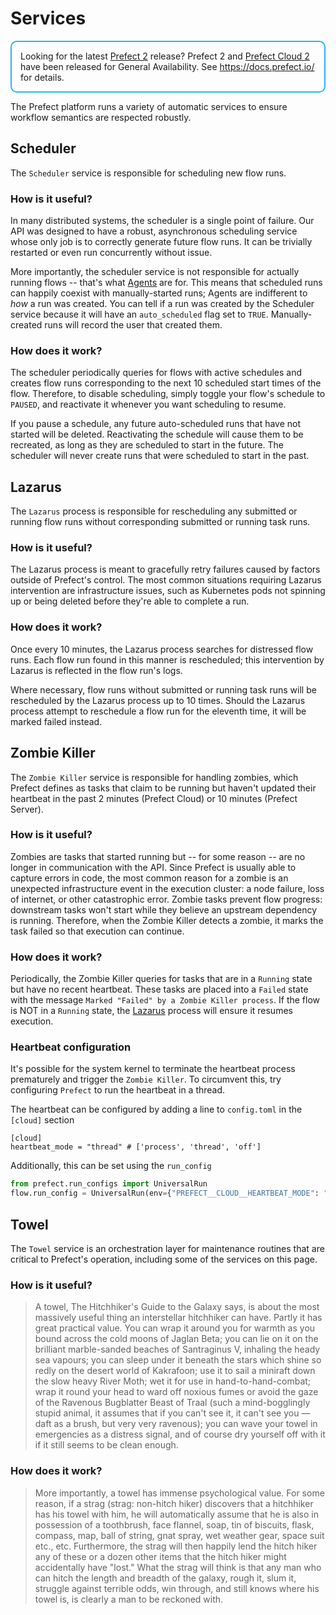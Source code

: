 # Services

<div style="border: 2px solid #27b1ff; border-radius: 10px; padding: 1em;">
Looking for the latest <a href="https://docs.prefect.io/">Prefect 2</a> release? Prefect 2 and <a href="https://app.prefect.cloud">Prefect Cloud 2</a> have been released for General Availability. See <a href="https://docs.prefect.io/">https://docs.prefect.io/</a> for details.
</div>

The Prefect platform runs a variety of automatic services to ensure workflow semantics are respected robustly.

## Scheduler

The `Scheduler` service is responsible for scheduling new flow runs.

### How is it useful?

In many distributed systems, the scheduler is a single point of failure. Our API was designed to have a robust, asynchronous scheduling service whose only job is to correctly generate future flow runs. It can be trivially restarted or even run concurrently without issue.

More importantly, the scheduler service is not responsible for actually running flows -- that's what [Agents](/orchestration/agents/overview) are for. This means that scheduled runs can happily coexist with manually-started runs; Agents are indifferent to _how_ a run was created. You can tell if a run was created by the Scheduler service because it will have an `auto_scheduled` flag set to `TRUE`. Manually-created runs will record the user that created them.

### How does it work?

The scheduler periodically queries for flows with active schedules and creates flow runs corresponding to the next 10 scheduled start times of the flow. Therefore, to disable scheduling, simply toggle your flow's schedule to `PAUSED`, and reactivate it whenever you want scheduling to resume.

If you pause a schedule, any future auto-scheduled runs that have not started will be deleted. Reactivating the schedule will cause them to be recreated, as long as they are scheduled to start in the future. The scheduler will never create runs that were scheduled to start in the past.

## Lazarus

The `Lazarus` process is responsible for rescheduling any submitted or running flow runs without
corresponding submitted or running task runs.

### How is it useful?

The Lazarus process is meant to gracefully retry failures caused by factors outside of Prefect's control. The most common situations requiring Lazarus intervention are infrastructure issues, such as Kubernetes pods not spinning up or being deleted before they're able to complete a run.

### How does it work?

Once every 10 minutes, the Lazarus process searches for distressed flow runs. Each flow run found in this manner is rescheduled; this intervention by Lazarus is reflected in the flow run's logs.

Where necessary, flow runs without submitted or running task runs will be rescheduled by the Lazarus process up to 10 times. Should the Lazarus process attempt to reschedule a flow run for the eleventh time, it will be marked failed instead.

## Zombie Killer

The `Zombie Killer` service is responsible for handling zombies, which Prefect defines as tasks that claim to be running but haven't updated their heartbeat in the past 2 minutes (Prefect Cloud) or 10 minutes (Prefect Server).

### How is it useful?

Zombies are tasks that started running but -- for some reason -- are no longer in communication with the API. Since Prefect is usually able to capture errors in code, the most common reason for a zombie is an unexpected infrastructure event in the execution cluster: a node failure, loss of internet, or other catastrophic error. Zombie tasks prevent flow progress: downstream tasks won't start while they believe an upstream dependency is running. Therefore, when the Zombie Killer detects a zombie, it marks the task failed so that execution can continue.

### How does it work?

Periodically, the Zombie Killer queries for tasks that are in a `Running` state but have no recent heartbeat. These tasks are placed into a `Failed` state with the message `Marked "Failed" by a Zombie Killer process`. If the flow is NOT in a `Running` state, the [Lazarus](#lazarus) process will ensure it resumes execution.

### Heartbeat configuration

It's possible for the system kernel to terminate the heartbeat process prematurely and trigger the `Zombie Killer`. To circumvent this, try configuring `Prefect` to run the heartbeat in a thread.

The heartbeat can be configured by adding a line to `config.toml` in the `[cloud]` section
```
[cloud]
heartbeat_mode = "thread" # ['process', 'thread', 'off']
```

Additionally, this can be set using the `run_config`
```python
from prefect.run_configs import UniversalRun
flow.run_config = UniversalRun(env={"PREFECT__CLOUD__HEARTBEAT_MODE": "thread"})
```

## Towel

The `Towel` service is an orchestration layer for maintenance routines that are critical to Prefect's operation, including some of the services on this page.

### How is it useful?

> A towel, The Hitchhiker's Guide to the Galaxy says, is about the most massively useful thing an interstellar hitchhiker can have. Partly it has great practical value. You can wrap it around you for warmth as you bound across the cold moons of Jaglan Beta; you can lie on it on the brilliant marble-sanded beaches of Santraginus V, inhaling the heady sea vapours; you can sleep under it beneath the stars which shine so redly on the desert world of Kakrafoon; use it to sail a miniraft down the slow heavy River Moth; wet it for use in hand-to-hand-combat; wrap it round your head to ward off noxious fumes or avoid the gaze of the Ravenous Bugblatter Beast of Traal (such a mind-bogglingly stupid animal, it assumes that if you can't see it, it can't see you — daft as a brush, but very very ravenous); you can wave your towel in emergencies as a distress signal, and of course dry yourself off with it if it still seems to be clean enough.

### How does it work?

> More importantly, a towel has immense psychological value. For some reason, if a strag (strag: non-hitch hiker) discovers that a hitchhiker has his towel with him, he will automatically assume that he is also in possession of a toothbrush, face flannel, soap, tin of biscuits, flask, compass, map, ball of string, gnat spray, wet weather gear, space suit etc., etc. Furthermore, the strag will then happily lend the hitch hiker any of these or a dozen other items that the hitch hiker might accidentally have "lost." What the strag will think is that any man who can hitch the length and breadth of the galaxy, rough it, slum it, struggle against terrible odds, win through, and still knows where his towel is, is clearly a man to be reckoned with.
